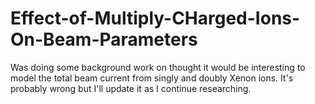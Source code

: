 # Effect-of-Multiply-CHarged-Ions-On-Beam-Parameters
Was doing some background work on thought it would be interesting to model the total beam current from singly and doubly Xenon ions. It's probably wrong but I'll update it as I continue researching.
